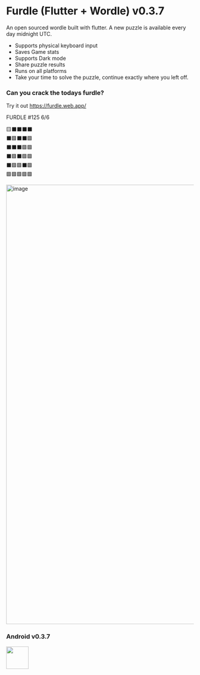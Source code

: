 # Furdle (Flutter + Wordle) v0.3.7

An open sourced wordle built with flutter. A new puzzle is available every day midnight UTC.

- Supports physical keyboard input
- Saves Game stats
- Supports Dark mode
- Share puzzle results
- Runs on all platforms
- Take your time to solve the puzzle, continue exactly where you left off.
<!-- - Different Difficulty mode (easy, medium ,hard) -->

### Can you crack the todays furdle?

Try it out https://furdle.web.app/

FURDLE #125 6/6

🟨⬛️⬛️⬛️⬛️<br>
⬛️🟩⬛️⬛️🟩<br>
⬛️⬛️⬛️🟩🟩<br>
⬛️🟩⬛️🟩🟩<br>
⬛️🟩🟩⬛️🟩<br>
🟩🟩🟩🟩🟩<br>

<img width="1176" alt="image" src="https://user-images.githubusercontent.com/31410839/152667914-8d4c1458-d1ad-4783-8440-47a74eadc385.png">

### Android v0.3.7

<a href="https://play.google.com/store/apps/details?id=com.wml.furdle" target="_blank">
<img src="https://user-images.githubusercontent.com/31410839/152287114-5d384a72-70af-444d-b832-f5aadff6fa16.png" height="60">
</a>
